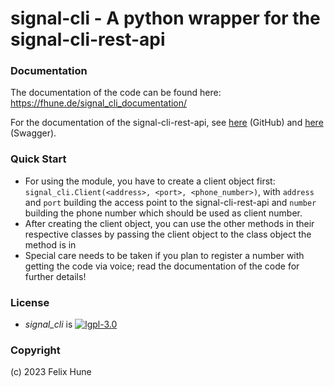 # signal-cli - A python wrapper for the signal-cli-rest-api

### Documentation

The documentation of the code can be found here: https://fhune.de/signal_cli_documentation/

For the documentation of the signal-cli-rest-api, see <a href="https://github.com/bbernhard/signal-cli-rest-api">here</a>  (GitHub) and <a href="https://bbernhard.github.io/signal-cli-rest-api">here</a> (Swagger).

### Quick Start

* For using the module, you have to create a client object first: `signal_cli.Client(<address>, <port>, <phone_number>)`, with `address` and `port` building the access point to the signal-cli-rest-api and `number` building the phone number which should be used as client number.
* After creating the client object, you can use the other methods in their respective classes by passing the client object to the class object the method is in
* Special care needs to be taken if you plan to register a number with getting the code via voice; read the documentation of the code for further details!

### License

* _signal_cli_ is [![lgpl-3.0](https://img.shields.io/badge/license-lgpl__3__0-blue.svg)](LICENSE)

### Copyright

(c) 2023 Felix Hune
